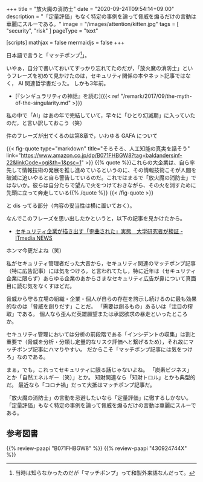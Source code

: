 +++
title = "放火魔の消防士"
date =  "2020-09-24T09:54:14+09:00"
description = "「定量評価」もなく特定の事例を論って脅威を煽るだけの言動は華麗にスルーである。"
image = "/images/attention/kitten.jpg"
tags = [ "security", "risk" ]
pageType = "text"

[scripts]
  mathjax = false
  mermaidjs = false
+++

日本語で言うと「マッチポンプ[^mp1]」。

[^mp1]: 当時は知らなかったのだが「マッチポンプ」って和製外来語なんだって。

いやぁ，自分で書いておいてすっかり忘れてたのだが，「放火魔の消防士」というフレーズを初めて見かけたのは，セキュリティ関係の本やネット記事ではなく， AI 関連哲学書だった。
しかも3年前。

- [『シンギュラリティの神話』を読む]({{< ref "/remark/2017/09/the-myth-of-the-singularity.md" >}})

私の中で「AI」はあの年で完結していて，早々に「ひとり幻滅期」に入っていたのだ，と言い訳しておこう（笑）

件のフレーズが出てくるのは第8章で，いわゆる GAFA について

{{< fig-quote type="markdown" title="そろそろ、人工知能の真実を話そう" link="https://www.amazon.co.jp/dp/B071FHBGW8?tag=baldandersinf-22&linkCode=ogi&th=1&psc=1" >}}
{{% quote %}}これらの大企業は、自ら率先して情報技術の発展を推し進めているというのに、その情報技術こそが人間を破滅に追いやると自ら警告しているのだ。これではまるで「放火魔の消防士」ではないか。彼らは自分たちで望んで火をつけておきながら、その火を消すために先頭に立って奔走している{{% /quote %}}
{{< /fig-quote >}}

と dis ってる部分（内容の妥当性は横に置いておく）。

なんでこのフレーズを思い出したかというと，以下の記事を見かけたから。

- [セキュリティ企業が描き出す「歪曲された」実態　大学研究者が検証 - ITmedia NEWS](https://www.itmedia.co.jp/news/articles/2009/23/news073.html)

ホンマ今更だよね（笑）

私がセキュリティ管理者だった大昔から，セキュリティ関連のマッチポンプ記事（特に広告記事）には気をつけろ，と言われてたし，特に近年は（セキュリティ企業に限らず）あらゆる企業のあからさまなセキュリティ広告が鼻について真面目に読む気をなくすほどだ。

脅威から守る立場の組織・企業・個人が自らの存在を誇示し続けるのに最も効果的なのは「脅威を創りだす」ことだ。
「需要は創るもの」あるいは「注目の搾取」である。
個人なら歪んだ英雄願望または承認欲求の暴走といったところか。

セキュリティ管理においては分析の前段階である「インシデントの収集」は割と重要で（脅威を分析・分類し定量的なリスク評価へと繋げるため），それ故にマッチポンプ記事にハマりやすい。
だからこそ「マッチポンプ記事には気をつけろ」なのである。

まぁ，でも，これってセキュリティに限る話じゃないよね。
「炭素ビジネス」とか「自然エネルギー（笑）」とか。
知財関連なら「知財トロル」とかも典型的だ。
最近なら「コロナ禍」だって大抵はマッチポンプ記事だ。

「放火魔の消防士」の言動を忌避したいなら「定量評価」に徹するしかない。
「定量評価」もなく特定の事例を論って脅威を煽るだけの言動は華麗にスルーである。

## 参考図書

{{% review-paapi "B071FHBGW8" %}} <!-- 人工知能の真実を話そう -->
{{% review-paapi "430924744X" %}} <!-- スパム -->
